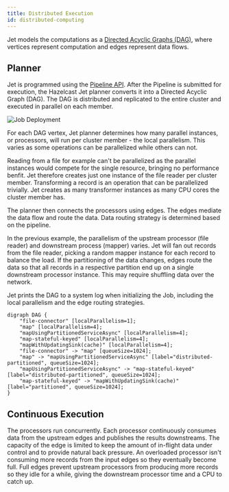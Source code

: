```yaml
---
title: Distributed Execution
id: distributed-computing
---
```


Jet models the computations as a [Directed Acyclic Graphs
(DAG)](concepts/dag.md), where vertices represent computation and edges
represent data flows.

## Planner

Jet is programmed using the [Pipeline API](api/pipeline.md). After the
Pipeline is submitted for execution, the Hazelcast Jet planner converts
it into a Directed Acyclic Graph (DAG). The DAG is distributed and
replicated to the entire cluster and executed in parallel on each
member.

![Job Deployment](assets/dag-distribution.png)

For each DAG vertex, Jet planner determines how many parallel instances,
or processors, will run per cluster member - the local parallelism. This
varies as some operations can be parallelized while others can not.

Reading from a file for example can't be parallelized as the parallel
instances would compete for the single resource, bringing no performance
benfit. Jet therefore creates just one instance of the file reader per
cluster member. Transforming a record is an operation that can be
parallelized trivially. Jet creates as many transformer instances as
many CPU cores the cluster member has.

The planner then connects the processors using edges. The edges mediate
the data flow and route the data. Data routing strategy is determined
based on the pipeline.

In the previous example, the parallelism of the upstream processor (file
reader) and downstream process (mapper) varies. Jet will fan out records
from the file reader, picking a random mapper instance for each record
to balance the load. If the partitioning of the data changes, edges
route the data so that all records in a respective partition end up on a
single downstream processor instance. This may require shuffling data
over the network.

Jet prints the DAG to a system log when initializing the Job, including
the local parallelism and the edge routing strategies.

```digraph
digraph DAG {
    "file-connector" [localParallelism=1];
    "map" [localParallelism=4];
    "mapUsingPartitionedServiceAsync" [localParallelism=4];
    "map-stateful-keyed" [localParallelism=4];
    "mapWithUpdatingSink(cache)" [localParallelism=4];
    "file-connector" -> "map" [queueSize=1024];
    "map" -> "mapUsingPartitionedServiceAsync" [label="distributed-partitioned", queueSize=1024];
    "mapUsingPartitionedServiceAsync" -> "map-stateful-keyed" [label="distributed-partitioned", queueSize=1024];
    "map-stateful-keyed" -> "mapWithUpdatingSink(cache)" [label="partitioned", queueSize=1024];
}
```

## Continuous Execution

The processors run concurrently. Each processor continuously consumes
data from the upstream edges and publishes the results downstreams. The
capacity of the edge is limited to keep the amount of in-flight data
under control and to provide natural back pressure. An overloaded
processor isn't consuming more records from the input edges so they
eventually become full. Full edges prevent upstream processors from
producing more records so they idle for a while, giving the downstream
processor time and a CPU to catch up.
